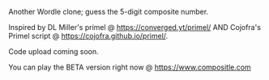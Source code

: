 Another Wordle clone; guess the 5-digit composite number.

Inspired by DL Miller's primel @ https://converged.yt/primel/ AND Cojofra's Primel script @ https://cojofra.github.io/primel/.

Code upload coming soon.

You can play the BETA version right now @ https://www.compositle.com
